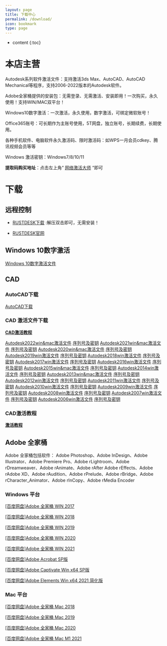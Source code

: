 ```yaml
---
layout: page
title: 下载中心
permalink: /download/
icon: bookmark
type: page
---
```


* content
{:toc}



# 本店主营 

Autodesk系列软件激活文件：支持激活3ds Max、AutoCAD、AutoCAD Mechanical等程序，支持2006-2022版本的Autodesk软件。

Adobe全家桶提供的安装包：无需登录、无需激活、安装即用！一次购买，永久使用！支持WIN/MAC双平台！

Windows10数字激活：一次激活，永久使用，数字激活，可绑定微软账号！

Office365账号：可长期作为主账号使用，5T网盘，独立账号，长期续费，长期使用。

各种手机软件、电脑软件永久激活码、限时激活码：如WPS一月会员cdkey、腾讯视频会员等等

Windows 激活密钥：Windows7/8/10/11

**提取码购买地址**：点击左上角“ [网络激活大师](https://ms365.taobao.com) “即可

# 下载
## 远程控制

* [RUSTDESK下载](http://gitee.com/rustdesk/rustdesk/attach_files/815641/download/rustdesk-1.1.8-windows_x64-portable.zip) :解压双击即可，无需安装！

* [RUSTDESK官网](http://rustdesk.com/zh/)

## Windows 10数字激活

[Windows 10数字激活文件](https://ods.lanzoui.com/i1lPsu0kkaf)

## CAD 

### AutoCAD下载

[AutoCAD下载](https://www.autodesk.com/free-trials)

### CAD 激活文件下载

**[CAD激活教程](/cad/)**

[Autodesk2022win&mac激活文件](https://ods.lanzoui.com/iJgnDuck1qj) [序列号及密钥](/cad2022/)
[Autodesk2021win&mac激活文件](https://ods.lanzoui.com/iphLyuck1eh) [序列号及密钥](/cad2021/)
[Autodesk2020win&mac激活文件](https://ods.lanzoui.com/iCDwAuck1dg) [序列号及密钥](/cad2020/)
[Autodesk2019win激活文件](https://ods.lanzoui.com/iAWLYuck90b) [序列号及密钥](/cad2019/)
[Autodesk2018win激活文件](https://ods.lanzoui.com/iskfVuck0he) [序列号及密钥](/cad2018/)
[Autodesk2017win激活文件](https://ods.lanzoui.com/iGP0Iuck07e) [序列号及密钥](/cad2017/)
[Autodesk2016win激活文件](https://ods.lanzoui.com/iBbJFuck02j) [序列号及密钥](/cad2016/)
[Autodesk2015win&mac激活文件](https://ods.lanzoui.com/ivrAJucjzmd) [序列号及密钥](/cad2015/)
[Autodesk2014win激活文件](https://ods.lanzoui.com/iTKMVuck34j) [序列号及密钥](/cad2014/)
[Autodesk2013win&mac激活文件](https://ods.lanzoui.com/ia1DUuck32h) [序列号及密钥](/cad2013/)
[Autodesk2012win激活文件](https://ods.lanzoui.com/ip7O7uck2va) [序列号及密钥](/cad2012/)
[Autodesk2011win激活文件](https://ods.lanzoui.com/iTmFHuck2gf) [序列号及密钥](/cad2011/)
[Autodesk2010win激活文件](https://ods.lanzoui.com/iVtpkuck2cb) [序列号及密钥](/cad2010/)
[Autodesk2009win激活文件](https://ods.lanzoui.com/iXrjiuck29i) [序列号及密钥](/cad2009/)
[Autodesk2008win激活文件](https://ods.lanzoui.com/iKu9Quck26f) [序列号及密钥](/cad2008/)
[Autodesk2007win激活文件](https://ods.lanzoui.com/iCPQPuck23c) [序列号及密钥](/cad2007/)
[Autodesk2006win激活文件](https://ods.lanzoui.com/i5S9nuck1zi) [序列号及密钥](/cad2006/)

### CAD激活教程

**[激活教程](/cad/)**


## Adobe 全家桶
Adobe 全家桶包括软件： Adobe Photoshop、Adobe InDesign、Adobe Illustrator、Adobe Premiere Pro、Adobe rLightroom、Adobe rDreamweaver、Adobe rAnimate、Adobe rAfter   Adobe rEffects、Adobe rAdobe XD、Adobe rAudition、Adobe rPrelude、Adobe rBridge、Adobe rCharacter_Animator、Adobe rInCopy、Adobe rMedia Encoder 

### Windows 平台

[[百度网盘]Adobe 全家桶  WIN 2017](https://pan.baidu.com/s/1qkphct5gWfgz0t5JBSa0Zw)

[[百度网盘]Adobe 全家桶  WIN 2018](https://pan.baidu.com/s/1Zew0XZM8nw5nfVjybNmXWA)

[[百度网盘]Adobe 全家桶  WIN 2019](https://pan.baidu.com/s/1vkUzXAhgwALroOnZSof1mw)

[[百度网盘]Adobe 全家桶  WIN 2020](https://pan.baidu.com/s/1gChCB9jE6OZ8YdDNy392Bg)

[[百度网盘]Adobe 全家桶  WIN 2021](https://pan.baidu.com/s/1yR9HjMgLC86foN4JbkTrqQ)

[[百度网盘]Adobe Acrobat SP版](https://pan.baidu.com/s/1Rz7_43gHHt-S3c1eXTPaLQ)

[[百度网盘]Adobe Captivate Win x64 SP版](https://pan.baidu.com/s/1IJetSmOPsHhhoeb5_Vv1FA)

[[百度网盘]Adobe Elements Win x64  2021 简化版](https://pan.baidu.com/s/17NJaMZAzzGK8qhB3WS0A2w)


### Mac 平台


[[百度网盘]Adobe 全家桶  Mac 2018](https://pan.baidu.com/s/1BLajy0jxDhncvxCWxvq21A)

[[百度网盘]Adobe 全家桶  Mac 2019](https://pan.baidu.com/s/1eAXcAR1-2ONnXAe-SVpurQ)

[[百度网盘]Adobe 全家桶  Mac 2020](https://pan.baidu.com/s/1dLKOYtGvXfX8Z9KDt55JFA)

[[百度网盘]Adobe 全家桶  Mac M1 2021](https://pan.baidu.com/s/1yISAD5U5QiRQchcTSWEC9w)


